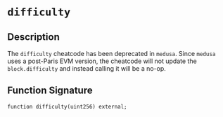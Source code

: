 # `difficulty`

## Description

The `difficulty` cheatcode has been deprecated in `medusa`. Since `medusa` uses a post-Paris EVM version, the cheatcode
will not update the `block.difficulty` and instead calling it will be a no-op.

## Function Signature

```solidity
function difficulty(uint256) external;
```
